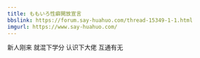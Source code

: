 ```yaml
---
title: ももいろ性癖開放宣言
bbslink: https://forum.say-huahuo.com/thread-15349-1-1.html
imgurl: https://www.say-huahuo.com/
---
```


新人刚来 就混下学分 认识下大佬 互通有无<!--more-->

